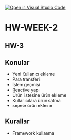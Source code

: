 [![Open in Visual Studio Code](https://classroom.github.com/assets/open-in-vscode-f059dc9a6f8d3a56e377f745f24479a46679e63a5d9fe6f495e02850cd0d8118.svg)](https://classroom.github.com/online_ide?assignment_repo_id=7002666&assignment_repo_type=AssignmentRepo)

# HW-WEEK-2

## HW-3

## Konular
- Yeni Kullanıcı ekleme
- Para transferi
- İşlem geçmişi
- Reactive yapı
- Ürün listesine ürün ekleme
- Kullanıcılara ürün satma 
- sepete ürün ekleme


## Kurallar
- Framework kullanma